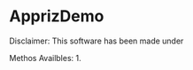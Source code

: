 ApprizDemo
===================================
Disclaimer:
    This software has been made under 
    
    
Methos Availbles:
  1.
